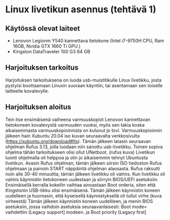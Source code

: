# Linux livetikun asennus (tehtävä 1)

## Käytössä olevat laiteet

 - Lenovon Legionm Y540 kannettava tietokone (Intel i7-9750H CPU, Ram 16GB, Nvidia GTX 1660 Ti GPU.)
 - Kingston DataTraveler 100 G3 64 GB

## Harjoituksen tarkoitus
Harjoituksen tarkoituksena on luoda usb-muistitikulle Linux livetikku, josta pystyisi boottaamaan Linuxin suoraan käyntiin, tai asentamaan sen toiselle laitteelle kovalevylle.
## Harjoituksen aloitus
Tein itse ensimäisenä vaiheena varmuuskopiot Lenovon kannettavan tietokoneen kovalevystä varmuuden vuoksi, myös sen takia koska aikaisemmasta varmuuskopioinnista on kulunut jo tovi.
Varmuuskopioinnin jälkeen hain Xubuntu 20.04 iso kuvan seuraavalta verkkosivulta (https://xubuntu.org/download#lts).
Tämän jälkeen latasin seuraavan ohjelman Rufus 3.13, jolla luodaan niin sanottu usb-livetikku. Toinen sopiva ohjelma tähän tarkoitukseen olisi ollut UNetboot.
(rufus kuva)
Livetikun luonti ohjelmalla oli helppoa ja olin jo aikaisemmin tehnyt Ubuntusta livetikun. Avasin Rufus ohjelman, tämän jälkeen siirsin ISO tiedoston Rufus ohjelmaan ja painoin START näppäintä ohjelman alaosasta. Rufus raksutti noin alle 30-40 minuuttia, tämän jälkeen livetikku oli valmis.
Kun livetikku oli valmis käynnistin tietokoneen uudestaan ja siirryin BIOS/UEFI asetuksiin.
Ensimäisellä kerralla kokeilin vaihtaa ainoastaan Boot orderia, siten että Kingstonin USB-tikku olisi ensimäisenä. Tämän jälkeen käynnistin koneen uudelleen ja huomasin, että kyseisellä käynnistyksellä oli tullut virhe
(kuva virheestä)
Tämän jälkeen käynnistin koneen uudellleen, ja menin BIOS asetuksiin, jossa vaihdoin asetuksia seuraavanlaisesti: Boot mode= vaihdettiin [Legacy support] modeen. ja Boot priority [Legacy first]



